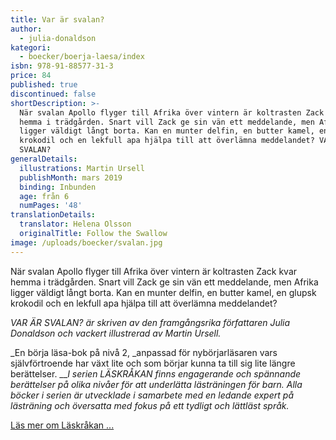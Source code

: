```yaml
---
title: Var är svalan?
author:
  - julia-donaldson
kategori:
  - boecker/boerja-laesa/index
isbn: 978-91-88577-31-3
price: 84
published: true
discontinued: false
shortDescription: >-
  När svalan Apollo flyger till Afrika över vintern är koltrasten Zack kvar
  hemma i trädgården. Snart vill Zack ge sin vän ett meddelande, men Afrika
  ligger väldigt långt borta. Kan en munter delfin, en butter kamel, en glupsk
  krokodil och en lekfull apa hjälpa till att överlämna meddelandet? VAR ÄR
  SVALAN?
generalDetails:
  illustrations: Martin Ursell
  publishMonth: mars 2019
  binding: Inbunden
  age: från 6
  numPages: '48'
translationDetails:
  translator: Helena Olsson
  originalTitle: Follow the Swallow
image: /uploads/boecker/svalan.jpg
---
```

När svalan Apollo flyger till Afrika över vintern är koltrasten Zack kvar hemma i trädgården. Snart vill Zack ge sin vän ett meddelande, men Afrika ligger väldigt långt borta. Kan en munter delfin, en butter kamel, en glupsk krokodil och en lekfull apa hjälpa till att överlämna meddelandet?

_VAR ÄR SVALAN? är skriven av den framgångsrika författaren Julia Donaldson och vackert illustrerad av Martin Ursell._

_En börja läsa-bok på nivå 2, _anpassad för nybörjarläsaren vars självförtroende har växt lite och som börjar kunna ta till sig lite längre berättelser. ___I serien LÄSKRÅKAN finns engagerande och spännande berättelser på olika nivåer för att underlätta lästräningen för barn. Alla böcker i serien är utvecklade i samarbete med en ledande expert på lästräning och översatta med fokus på ett tydligt och lättläst språk._

[Läs mer om Läskråkan ...](/information/bokserier/boerja-laesa)
